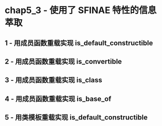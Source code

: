 # chap5_3 - 使用了 SFINAE 特性的信息萃取

## 1 - 用成员函数重载实现 is_default_constructible

## 2 - 用成员函数重载实现 is_convertible

## 3 - 用成员函数重载实现 is_class

## 4 - 用成员函数重载实现 is_base_of

## 5 - 用类模板重载实现 is_default_constructible
